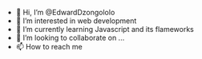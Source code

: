 - 👋 Hi, I’m @EdwardDzongololo
- 👀 I’m interested in web development
- 🌱 I’m currently learning Javascript and its flameworks
- 💞️ I’m looking to collaborate on ...
- 📫 How to reach me 

<!---
EdwardDzongololo/EdwardDzongololo is a ✨ special ✨ repository because its `README.md` (this file) appears on your GitHub profile.
You can click the Preview link to take a look at your changes.
--->
